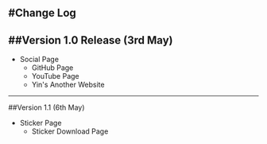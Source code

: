 #Change Log
-
##Version 1.0 Release (3rd May)
---
* Social Page 
  - GitHub Page
  - YouTube Page
  - Yin's Another Website
---
##Version 1.1 (6th May)
* Sticker Page
  - Sticker Download Page
